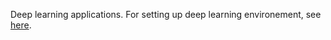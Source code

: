 Deep learning applications.
For setting up deep learning environement, see [here](https://github.com/yang-zhang/ds-env/blob/master/setup_deep_learning.md).
